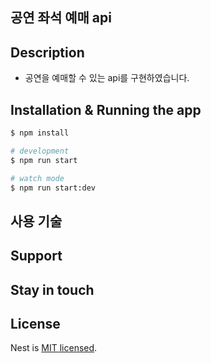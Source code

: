 ## 공연 좌석 예매 api

## Description

- 공연을 예매할 수 있는 api를 구현하였습니다.

## Installation & Running the app

```bash
$ npm install

# development
$ npm run start

# watch mode
$ npm run start:dev

```

## 사용 기술

## Support

## Stay in touch

## License

Nest is [MIT licensed](LICENSE).
